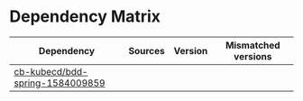 # Dependency Matrix

Dependency | Sources | Version | Mismatched versions
---------- | ------- | ------- | -------------------
[cb-kubecd/bdd-spring-1584009859](https://github.com/cb-kubecd/bdd-spring-1584009859.git) |  | []() | 
